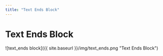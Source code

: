```yaml
---
title: "Text Ends Block"
---
```

# Text Ends Block
![text_ends block]({{ site.baseurl }}/img/text_ends.png "Text Ends Block")
